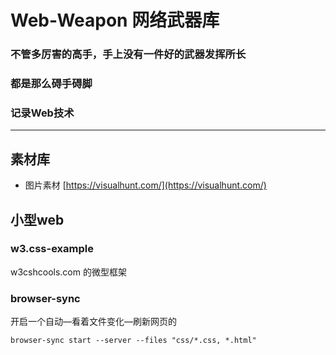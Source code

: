 # Web-Weapon  网络武器库

### 不管多厉害的高手，手上没有一件好的武器发挥所长

### 都是那么碍手碍脚

### 记录Web技术

---

## 素材库

- 图片素材 [https://visualhunt.com/](https://visualhunt.com/)

## 小型web

### w3.css-example

w3cshcools.com 的微型框架

### browser-sync 

开启一个自动—看着文件变化—刷新网页的

```
browser-sync start --server --files "css/*.css, *.html"
```
